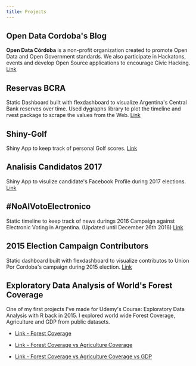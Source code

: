 ```yaml
---
title: Projects
---
```


## Open Data Cordoba's Blog

**Open Data Córdoba** is a non-profit organization created to promote Open Data and Open Government standards. We also participate in Hackatons, events and develop Open Source applications to encourage Civic Hacking. [Link](http://blog.opendatacordoba.org/author/pdelboca/)

## Reservas BCRA

Static Dashboard built with flexdashboard to visualize Argentina's Central Bank reserves over time. Used dygraphs library to plot the timeline and rvest package to scrape the values from the Web. [Link](https://pdelboca.github.io/reservas-bcra/)

## Shiny-Golf

Shiny App to keep track of personal Golf scores. [Link](https://pdelboca.shinyapps.io/shiny-golf/)

## Analisis Candidatos 2017

Shiny App to visulize candidate's Facebook Profile during 2017 elections.  [Link](https://pdelboca.shinyapps.io/analisis-candidatos-diputado-2017/)

## #NoAlVotoElectronico

Static timeline to keep track of news durings 2016 Campaign against Electronic Voting in Argentina. (Updated until December 26th 2016) [Link](https://pdelboca.github.io/noalvotoelectronico/)

## 2015 Election Campaign Contributors

Static dashboard built with flexdashboard to visualize contributos to Union Por Cordoba's campaign during 2015 election. [Link](http://www.opendatacordoba.org/mapa-aportantes-upc/)

## Exploratory Data Analysis of World's Forest Coverage

One of my first projects I've made for Udemy's Course: Exploratory Data Analysis with R back in 2015. I explored world wide Forest Coverage, Agriculture and GDP from public datasets.

- [Link - Forest Coverage](https://rpubs.com/pdelboca/forest-coverage)

- [Link - Forest Coverage vs Agriculture Coverage](https://rpubs.com/pdelboca/forest-coverage-vs-agriculture-coverage)

- [Link - Forest Coverage vs Agriculture Coverage vs GDP](https://rpubs.com/pdelboca/forest-vs-agriculture-vs-agriculture-gdp)